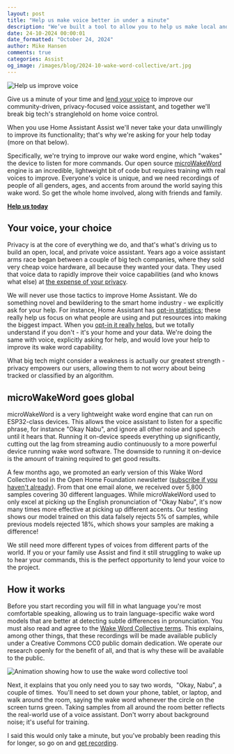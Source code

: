 ```yaml
---
layout: post
title: "Help us make voice better in under a minute"
description: "We’ve built a tool to allow you to help us make local and private voice better for all languages."
date: 24-10-2024 00:00:01
date_formatted: "October 24, 2024"
author: Mike Hansen
comments: true
categories: Assist
og_image: /images/blog/2024-10-wake-word-collective/art.jpg
---
```

<img src='/images/blog/2024-10-wake-word-collective/art.jpg' alt="Help us improve voice">

Give us a minute of your time and [lend your voice](https://ohf-voice.github.io/wake-word-collective/) to improve our community-driven, privacy-focused voice assistant, and together we'll break big tech's stranglehold on home voice control.

When you use Home Assistant Assist we'll never take your data unwillingly to improve its functionality; that's why we're asking for your help today (more on that below).

Specifically, we're trying to improve our wake word engine, which "wakes" the device to listen for more commands. Our open source [microWakeWord](https://github.com/kahrendt/microWakeWord) engine is an incredible, lightweight bit of code but requires training with real voices to improve. Everyone's voice is unique, and we need recordings of people of all genders, ages, and accents from around the world saying this wake word. So get the whole home involved, along with friends and family.

[**Help us today**](https://ohf-voice.github.io/wake-word-collective/)

<!--more-->

## Your voice, your choice

Privacy is at the core of everything we do, and that's what's driving us to build an open, local, and private voice assistant. Years ago a voice assistant arms race began between a couple of big tech companies, where they sold very cheap voice hardware, all because they wanted your data. They used that voice data to rapidly improve their voice capabilities (and who knows what else) at [the expense of your privacy](https://www.bbc.co.uk/news/technology-47893082).

We will never use those tactics to improve Home Assistant. We do something novel and bewildering to the smart home industry - we explicitly ask for your help. For instance, Home Assistant has [opt-in statistics](https://analytics.home-assistant.io/); these really help us focus on what people are using and put resources into making the biggest impact. When you [opt-in it really helps](/integrations/analytics/), but we totally understand if you don't - it's your home and your data. We're doing the same with voice, explicitly asking for help, and would love your help to improve its wake word capability.

What big tech might consider a weakness is actually our greatest strength - privacy empowers our users, allowing them to not worry about being tracked or classified by an algorithm.

## microWakeWord goes global

microWakeWord is a very lightweight wake word engine that can run on ESP32-class devices. This allows the voice assistant to listen for a specific phrase, for instance "Okay Nabu", and ignore all other noise and speech until it hears that. Running it on-device speeds everything up significantly, cutting out the lag from streaming audio continuously to a more powerful device running wake word software. The downside to running it on-device is the amount of training required to get good results.

A few months ago, we promoted an early version of this Wake Word Collective tool in the Open Home Foundation newsletter ([subscribe if you haven't already](https://newsletter.openhomefoundation.org/)). From that one email alone, we received over 5,800 samples covering 30 different languages. While microWakeWord used to only excel at picking up the English pronunciation of "Okay Nabu", it's now many times more effective at picking up different accents. Our testing shows our model trained on this data falsely rejects 5% of samples, while previous models rejected 18%, which shows your samples are making a difference!

We still need more different types of voices from different parts of the world. If you or your family use Assist and find it still struggling to wake up to hear your commands, this is the perfect opportunity to lend your voice to the project.

## How it works

Before you start recording you will fill in what language you're most comfortable speaking, allowing us to train language-specific wake word models that are better at detecting subtle differences in pronunciation. You must also read and agree to the [Wake Word Collective terms](https://ohf-voice.github.io/wake-word-collective/terms.html). This explains, among other things, that these recordings will be made available publicly under a Creative Commons CC0 public domain dedication. We operate our research openly for the benefit of all, and that is why these will be available to the public.

<img src='/images/blog/2024-10-wake-word-collective/demo.gif' alt="Animation showing how to use the wake word collective tool">

Next, it explains that you only need you to say two words,  "Okay, Nabu", a couple of times.  You'll need to set down your phone, tablet, or laptop, and walk around the room, saying the wake word whenever the circle on the screen turns green. Taking samples from all around the room better reflects the real-world use of a voice assistant. Don't worry about background noise; it's useful for training.

I said this would only take a minute, but you've probably been reading this for longer, so go on and [get recording](https://ohf-voice.github.io/wake-word-collective/).
